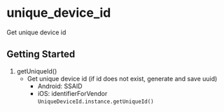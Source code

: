 # unique_device_id

Get unique device id

## Getting Started
1. getUniqueId()
   - Get unique device id (if id does not exist, generate and save uuid)
      - Android: SSAID
      - iOS: identifierForVendor<br>
`
  UniqueDeviceId.instance.getUniqueId()
`